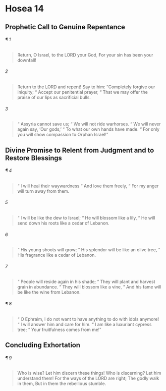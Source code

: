 # Hosea 14
## Prophetic Call to Genuine Repentance
###### ¶ 1
> Return, O Israel, to the LORD your God,
> For your sin has been your downfall!
###### 2
> Return to the LORD and repent!
> Say to him: “Completely forgive our iniquity;
>  “ Accept our penitential prayer,
>  “ That we may offer the praise of our lips as sacrificial bulls.
###### 3
>  “ Assyria cannot save us;
>  “ We will not ride warhorses.
>  “ We will never again say, ‘Our gods,’
>  “ To what our own hands have made.
>  “ For only you will show compassion to Orphan Israel!”
## Divine Promise to Relent from Judgment and to Restore Blessings
###### ¶ 4
>  “ I will heal their waywardness
>  “ And love them freely,
>  “ For my anger will turn away from them.
###### 5
>  “ I will be like the dew to Israel;
>  “ He will blossom like a lily,
>  “ He will send down his roots like a cedar of Lebanon.
###### 6
>  “ His young shoots will grow;
>  “ His splendor will be like an olive tree,
>  “ His fragrance like a cedar of Lebanon.
###### 7
>  “ People will reside again in his shade;
>  “ They will plant and harvest grain in abundance.
>  “ They will blossom like a vine,
>  “ And his fame will be like the wine from Lebanon.
###### ¶ 8
>  “ O Ephraim, I do not want to have anything to do with idols anymore!
>  “ I will answer him and care for him.
>  “ I am like a luxuriant cypress tree;
>  “ Your fruitfulness comes from me!”
## Concluding Exhortation
###### ¶ 9
> Who is wise?
> Let him discern these things!
> Who is discerning?
> Let him understand them!
> For the ways of the LORD are right;
> The godly walk in them,
> But in them the rebellious stumble.

